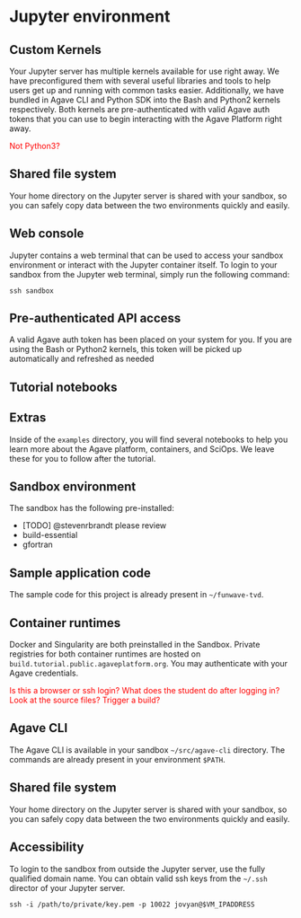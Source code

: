 # Jupyter environment

## Custom Kernels
Your Jupyter server has multiple kernels available for use right away. We have preconfigured them with several useful libraries and tools to help users get up and running with common tasks easier. Additionally, we have bundled in Agave CLI and Python SDK into the Bash and Python2 kernels respectively. Both kernels are pre-authenticated with valid Agave auth tokens that you can use to begin interacting with the Agave Platform right away.

<span style='color:red'>Not Python3?</a>

## Shared file system
Your home directory on the Jupyter server is shared with your sandbox, so you can safely copy data between the two environments quickly and easily.

## Web console  
Jupyter contains a web terminal that can be used to access your sandbox environment or interact with the Jupyter container itself. To login to your sandbox from the Jupyter web terminal, simply run the following command:  

```
ssh sandbox
```

## Pre-authenticated API access
A valid Agave auth token has been placed on your system for you. If you are using the Bash or Python2 kernels, this token will be picked up automatically and refreshed as needed
## Tutorial notebooks

## Extras
Inside of the `examples` directory, you will find several notebooks to help you learn more about the Agave platform, containers, and SciOps. We leave these for you to follow after the tutorial.

## Sandbox environment
The sandbox has the following pre-installed:
* [TODO] @stevenrbrandt please review
* build-essential
* gfortran

## Sample application code
The sample code for this project is already present in `~/funwave-tvd`.

## Container runtimes
Docker and Singularity are both preinstalled in the Sandbox. Private registries for both container runtimes are hosted on `build.tutorial.public.agaveplatform.org`. You may authenticate with your Agave credentials.  

<span style='color:red'>Is this a browser or ssh login? What does the student do after logging in? Look at the source files? Trigger a build?</span>

## Agave CLI
The Agave CLI is available in your sandbox `~/src/agave-cli` directory. The commands are already present in your environment `$PATH`.

## Shared file system
Your home directory on the Jupyter server is shared with your sandbox, so you can safely copy data between the two environments quickly and easily.

## Accessibility
To login to the sandbox from outside the Jupyter server, use the fully qualified domain name. You can obtain valid ssh keys from the `~/.ssh` director of your Jupyter server.

```
ssh -i /path/to/private/key.pem -p 10022 jovyan@$VM_IPADDRESS
```
